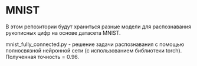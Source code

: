 # MNIST
В этом репозитории будут храниться разные модели для распознавания рукописных цифр на основе датасета MNIST.

mnist_fully_connected.py - решение задачи распознавания с помощью полносвязной нейронной сети (с использованием библиотеки torch). Полученная точность = 0.96.
